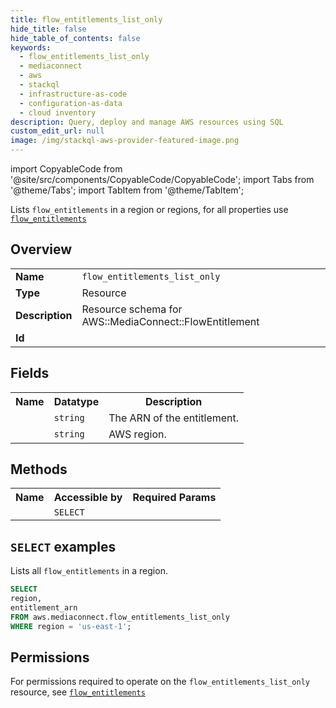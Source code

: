 ```yaml
---
title: flow_entitlements_list_only
hide_title: false
hide_table_of_contents: false
keywords:
  - flow_entitlements_list_only
  - mediaconnect
  - aws
  - stackql
  - infrastructure-as-code
  - configuration-as-data
  - cloud inventory
description: Query, deploy and manage AWS resources using SQL
custom_edit_url: null
image: /img/stackql-aws-provider-featured-image.png
---
```


import CopyableCode from '@site/src/components/CopyableCode/CopyableCode';
import Tabs from '@theme/Tabs';
import TabItem from '@theme/TabItem';

Lists <code>flow_entitlements</code> in a region or regions, for all properties use <a href="/services/serviceName/flow_entitlements/"><code>flow_entitlements</code></a>

## Overview
<table>
<tbody>
<tr><td><b>Name</b></td><td><code>flow_entitlements_list_only</code></td></tr>
<tr><td><b>Type</b></td><td>Resource</td></tr>
<tr><td><b>Description</b></td><td>Resource schema for AWS::MediaConnect::FlowEntitlement</td></tr>
<tr><td><b>Id</b></td><td><CopyableCode code="aws.mediaconnect.flow_entitlements_list_only" /></td></tr>
</tbody>
</table>

## Fields
<table>
<tbody>
<tr><th>Name</th><th>Datatype</th><th>Description</th></tr><tr><td><CopyableCode code="entitlement_arn" /></td><td><code>string</code></td><td>The ARN of the entitlement.</td></tr>
<tr><td><CopyableCode code="region" /></td><td><code>string</code></td><td>AWS region.</td></tr>
</tbody>
</table>

## Methods

<table>
<tbody>
  <tr>
    <th>Name</th>
    <th>Accessible by</th>
    <th>Required Params</th>
  </tr>
  <tr>
    <td><CopyableCode code="list_resources" /></td>
    <td><code>SELECT</code></td>
    <td><CopyableCode code="region" /></td>
  </tr>
</tbody>
</table>

## `SELECT` examples
Lists all <code>flow_entitlements</code> in a region.
```sql
SELECT
region,
entitlement_arn
FROM aws.mediaconnect.flow_entitlements_list_only
WHERE region = 'us-east-1';
```


## Permissions

For permissions required to operate on the <code>flow_entitlements_list_only</code> resource, see <a href="/services/mediaconnect/flow_entitlements/#permissions"><code>flow_entitlements</code></a>

